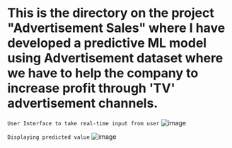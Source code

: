 # This is the directory on the project "Advertisement Sales" where I have developed a predictive ML model using Advertisement dataset where we have to help the company  to increase profit through 'TV' advertisement channels.


`
User Interface to take real-time input from user
`
![image](https://github.com/saisubhasish/AdvertisementSales/assets/102937478/f47e3490-5ac8-45ec-8bf5-849660136427)



`
Displaying predicted value
`
![image](https://github.com/saisubhasish/AdvertisementSales/assets/102937478/faecbe81-084d-42d0-bf94-4334ca580b84)
